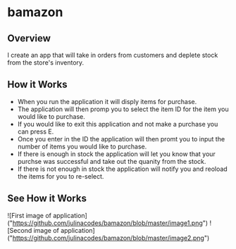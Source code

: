 # bamazon

## Overview
I create an app that will take in orders from customers and deplete stock from the store's inventory.

## How it Works
- When you run the application it will disply items for purchase.
- The application will then promp you to select the item ID for the item you would like to purchase. 
- If you would like to exit this application and not make a purchase you can press E.
- Once you enter in the ID the application will then promt you to input the number of items you would like to purchase. 
- If there is enough in stock the application will let you know that your purchse was successful and take out the quanity from the stock. 
- If there is not enough in stock the application will notify you and reoload the items for you to re-select. 

## See How it Works
![First image of application]
("https://github.com/julinacodes/bamazon/blob/master/image1.png")
![Second image of application]
("https://github.com/julinacodes/bamazon/blob/master/image2.png")